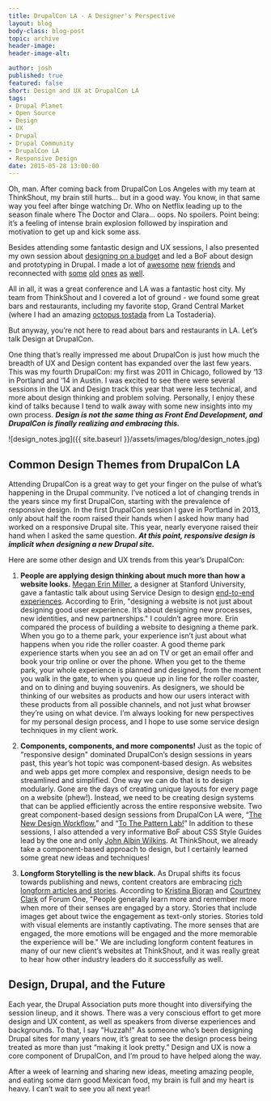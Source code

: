 ```yaml
---
title: DrupalCon LA - A Designer's Perspective
layout: blog
body-class: blog-post
topic: archive
header-image:
header-image-alt:

author: josh
published: true
featured: false
short: Design and UX at DrupalCon LA
tags:
- Drupal Planet
- Open Source
- Design
- UX
- Drupal
- Drupal Community
- DrupalCon LA
- Responsive Design
date: 2015-05-28 13:00:00
---
```


Oh, man. After coming back from DrupalCon Los Angeles with my team at ThinkShout, my brain still hurts... but in a good way. You know, in that same way you feel after binge watching Dr. Who on Netflix leading up to the season finale where The Doctor and Clara… oops. No spoilers. Point being: it’s a feeling of intense brain explosion followed by inspiration and motivation to get up and kick some ass. 

Besides attending some fantastic design and UX sessions, I also presented my own session about [designing on a budget](https://events.drupal.org/losangeles2015/sessions/ballin-budget-how-create-great-design-without-breaking-bank) and led a BoF about design and prototyping in Drupal. I made a lot of [awesome](https://twitter.com/feliarex) [new](https://twitter.com/jessemutz) [friends](https://twitter.com/ACFind) and reconnected with [some](https://twitter.com/deviantintegral) [old](https://twitter.com/blakehall) [ones](https://twitter.com/makangus) [as](https://twitter.com/kevishie) [well](https://twitter.com/jponch). 

All in all, it was a great conference and LA was a fantastic host city. My team from ThinkShout and I covered a lot of ground - we found some great bars and restaurants, including my favorite stop, Grand Central Market (where I had an amazing [octopus tostada](https://twitter.com/joshriggs/status/598967276163829761) from La Tostaderia). 

But anyway, you’re not here to read about bars and restaurants in LA. Let’s talk Design at DrupalCon.  

One thing that’s really impressed me about DrupalCon is just how much the breadth of UX and Design content has expanded over the last few years. This was my fourth DrupalCon: my first was 2011 in Chicago, followed by ‘13 in Portland and ‘14 in Austin. I was excited to see there were several sessions in the UX and Design track this year that were less technical, and more about design thinking and problem solving. Personally, I enjoy these kind of talks because I tend to walk away with some new insights into my own process. **_Design is not the same thing as Front End Development, and DrupalCon is finally realizing and embracing this._** 

![design_notes.jpg]({{ site.baseurl }}/assets/images/blog/design_notes.jpg)

## Common Design Themes from DrupalCon LA

Attending DrupalCon is a great way to get your finger on the pulse of what’s happening in the Drupal community. I’ve noticed a lot of changing trends in the years since my first DrupalCon, starting with the prevalence of responsive design. In the first DrupalCon session I gave in Portland in 2013, only about half the room raised their hands when I asked how many had worked on a responsive Drupal site. This year, nearly everyone raised their hand when I asked the same question. **_At this point, responsive design is implicit when designing a new Drupal site._**

Here are some other design and UX trends from this year’s DrupalCon:

1. **People are applying design thinking about much more than how a website looks.** [Megan Erin Miller](https://twitter.com/meganerinmiller), a designer at Stanford University, gave a fantastic talk about using Service Design to design [end-to-end experiences](https://events.drupal.org/losangeles2015/sessions/designing-end-end-experiences-why-we-need-service-experience-design). According to Erin, "designing a website is not just about designing good user experience. It’s about designing new processes, new identities, and new partnerships." I couldn’t agree more. Erin compared the process of building a website to designing a theme park. When you go to a theme park, your experience isn’t just about what happens when you ride the roller coaster. A good theme park experience starts when you see an ad on TV or get an email offer and book your trip online or over the phone. When you get to the theme park, your whole experience is planned and designed, from the moment you walk in the gate, to when you queue up in line for the roller coaster, and on to dining and buying souvenirs. As designers, we should be thinking of our websites as products and how our users interact with these products from all possible channels, and not just what browser they’re using on what device. I’m always looking for new perspectives for my personal design process, and I hope to use some service design techniques in my client work. 

2. **Components, components, and more components!** Just as the topic of "responsive design" dominated DrupalCon’s design sessions in years past, this year’s hot topic was component-based design. As websites and web apps get more complex and responsive, design needs to be streamlined and simplified. One way we can do that is to design modularly. Gone are the days of creating unique layouts for every page on a website (phew!). Instead, we need to be creating design systems that can be applied efficiently across the entire responsive website. Two great component-based design sessions from DrupalCon LA were, “[The New Design Workflow](https://events.drupal.org/losangeles2015/sessions/new-design-workflow),” and “[To The Pattern Lab!](https://events.drupal.org/losangeles2015/sessions/pattern-lab-collaboration-using-modular-design-principles)” In addition to these sessions, I also attended a very informative BoF about CSS Style Guides lead by the one and only [John Albin Wilkins](https://twitter.com/JohnAlbin). At ThinkShout, we already take a component-based approach to design, but I certainly learned some great new ideas and techniques!

3. **Longform Storytelling is the new black.** As Drupal shifts its focus towards publishing and news, content creators are embracing [rich longform articles and stories](https://events.drupal.org/losangeles2015/sessions/styles-storytelling-cultivating-compelling-long-form-content). According to [Kristina Bjoran](https://twitter.com/Bjoran_Identity) and [Courtney Clark](https://twitter.com/circlish) of Forum One, "People generally learn more and remember more when more of their senses are engaged by a story. Stories that include images get about twice the engagement as text-only stories. Stories told with visual elements are instantly captivating. The more senses that are engaged, the more emotions will be engaged and the more memorable the experience will be." We are including longform content features in many of our new client’s websites at ThinkShout, and it was really great to hear how other industry leaders do it successfully as well. 

## Design, Drupal, and the Future
 

Each year, the Drupal Association puts more thought into diversifying the session lineup, and it shows. There was a very conscious effort to get more design and UX content, as well as speakers from diverse experiences and backgrounds. To that, I say "Huzzah!" As someone who’s been designing Drupal sites for many years now, it’s great to see the design process being treated as more than just “making it look pretty.” Design and UX is now a core component of DrupalCon, and I’m proud to have helped along the way. 

After a week of learning and sharing new ideas, meeting amazing people, and eating some darn good Mexican food, my brain is full and my heart is heavy. I can’t wait to see you all next year! 
